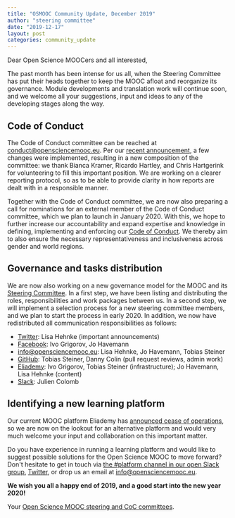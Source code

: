 ```yaml
---
title: "OSMOOC Community Update, December 2019"
author: "steering committee"
date: "2019-12-17"
layout: post
categories: community_update
---
```


Dear Open Science MOOCers and all interested,

The past month has been intense for us all, when the Steering Committee has put their heads together to keep the MOOC afloat and reorganize its governance. Module developments and translation work will continue soon, and we welcome all your suggestions, input and ideas to any of the developing stages along the way.

## Code of Conduct

The Code of Conduct committee can be reached at <conduct@opensciencemooc.eu>. Per our [recent announcement](https://opensciencemooc.eu/statement/2019/11/15/official-sc-statement/), a few changes were implemented, resulting in a new composition of the committee: we thank Bianca Kramer, Ricardo Hartley, and Chris Hartgerink for volunteering to fill this important position. We are working on a clearer reporting protocol, so as to be able to provide clarity in how reports are dealt with in a responsible manner. 

Together with the Code of Conduct committee, we are now also preparing a call for nominations for an external member of the Code of Conduct committee, which we plan to launch in January 2020. With this, we hope to further increase our accountability and expand expertise and knowledge in defining, implementing and enforcing our [Code of Conduct](https://opensciencemooc.eu/coc/). We thereby aim to also ensure the necessary representativeness and inclusiveness across gender and world regions.

## Governance and tasks distribution

We are now also working on a new governance model for the MOOC and its [Steering Committee](https://opensciencemooc.eu/people/). In a first step, we have been listing and distributing the roles, responsibilities and work packages between us. In a second step, we will implement a selection process for a new steering committee members, and we plan to start the process in early 2020. In addition, we now have redistributed all communication responsibilities as follows:

- [Twitter](https://twitter.com/opensciencemooc): Lisa Hehnke (important announcements)
- [Facebook](https://facebook.com/opensciencemooc): Ivo Grigorov, Jo Havemann
- [info@opensciencemooc.eu](mailto:info@opensciencemooc.eu): Lisa Hehnke, Jo Havemann, Tobias Steiner
- [GitHub](https://github.com/OpenScienceMOOC): Tobias Steiner, Danny Colin (pull request reviews, admin work)
- [Eliademy](https://eliademy.com/opensciencemooc): Ivo Grigorov, Tobias Steiner (infrastructure); Jo Havemann, Lisa Hehnke (content)
- [Slack](https://openmooc-ers.slack.com): Julien Colomb

## Identifying a new learning platform

Our current MOOC platform Eliademy has [announced cease of operations](https://blog.eliademy.com/2019/11/15/sad-news/), so we are now on the lookout for an alternative platform and would very much welcome your input and collaboration on this important matter. 

Do you have experience in running a learning platform and would like to suggest possible solutions for the Open Science MOOC to move forward? Don't hesitate to get in touch via [the #platform channel in our open Slack group](https://openmooc-ers.slack.com), [Twitter](https://twitter.com/OpenScienceMOOC/), or drop us an email at [info@opensciencemooc.eu](mailto:info@opensciencemooc.eu).

**We wish you all a happy end of 2019, and a good start into the new year 2020!**

Your [Open Science MOOC steering and CoC committees](https://opensciencemooc.eu/people/).


